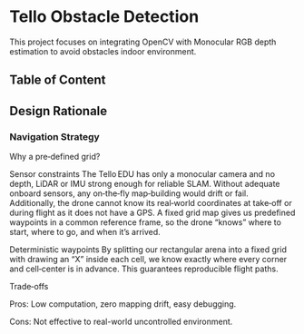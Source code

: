 # Tello Obstacle Detection

This project focuses on integrating OpenCV with Monocular RGB depth estimation to avoid obstacles indoor environment.

## Table of Content

## Design Rationale

### Navigation Strategy
Why a pre‑defined grid?

Sensor constraints
The Tello EDU has only a monocular camera and no depth, LiDAR or IMU strong enough for reliable SLAM. Without adequate onboard sensors, any on‑the‑fly map‑building would drift or fail. Additionally, the drone cannot know its real‑world coordinates at take‑off or during flight as it does not have a GPS. A fixed grid map gives us predefined waypoints in a common reference frame, so the drone “knows” where to start, where to go, and when it’s arrived.

Deterministic waypoints
By splitting our rectangular arena into a fixed grid with drawing an “X” inside each cell, we know exactly where every corner and cell‑center is in advance. This guarantees reproducible flight paths.

Trade‑offs

Pros: Low computation, zero mapping drift, easy debugging.

Cons: Not effective to real-world uncontrolled environment.